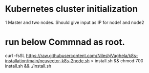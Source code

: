 # Kubernetes cluster initialization
1 Master and two nodes.
Should give input as IP for node1 and node2

# run below Commnad as root.

curl -fsSL https://raw.githubusercontent.com/NileshjVaghela/k8s-installation/main/neuvector-k8s-2node.sh > install.sh && chmod 700 install.sh && ./install.sh
